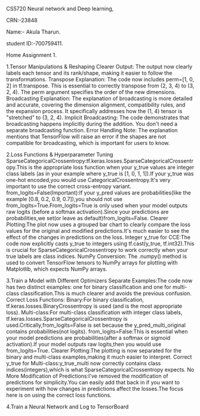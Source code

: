 CS5720 Neural network and Deep learning,

CRN:-23848

Name:- Akula Tharun.

student ID:-700759411.

Home Assignment 1.

1.Tensor Manipulations & Reshaping
Clearer Output: The output now clearly labels each tensor and its rank/shape, making it easier to follow the transformations.
Transpose Explanation: The code now includes perm=[1, 0, 2] in tf.transpose. This is essential to correctly transpose from (2, 3, 4) to (3, 2, 4). The perm argument specifies the order of the new dimensions.
Broadcasting Explanation: The explanation of broadcasting is more detailed and accurate, covering the dimension alignment, compatibility rules, and the expansion process. It specifically addresses how the (1, 4) tensor is "stretched" to (3, 2, 4).
Implicit Broadcasting: The code demonstrates that broadcasting happens implicitly during the addition. You don't need a separate broadcasting function.
Error Handling Note: The explanation mentions that TensorFlow will raise an error if the shapes are not compatible for broadcasting, which is important for users to know.

2.Loss Functions & Hyperparameter Tuning
SparseCategoricalCrossentropy:tf.keras.losses.SparseCategoricalCrossentropy.This is the appropriate loss function when your y_true values are integer class labels (as in your example where y_true is [1, 0, 1, 1]).If your y_true was one-hot encoded,you would use CategoricalCrossentropy.It's very important to use the correct cross-entropy variant.
from_logits=False(Important):If your y_pred values are probabilities(like the example [0.8, 0.2, 0.9, 0.7]),you should not use from_logits=True.From_logits=True is only used when your model outputs raw logits (before a softmax activation).Since your predictions are probabilities,we set(or leave as default)from_logits=False.
Clearer Plotting:The plot now uses a grouped bar chart to clearly compare the loss values for the original and modified predictions.It's much easier to see the effect of the changes in predictions on the loss.
Integer y_true for CCE:The code now explicitly casts y_true to integers using tf.cast(y_true, tf.int32).This is crucial for SparseCategoricalCrossentropy to work correctly when your true labels are class indices.
NumPy Conversion: The .numpy() method is used to convert TensorFlow tensors to NumPy arrays for plotting with Matplotlib, which expects NumPy arrays.

3.Train a Model with Different Optimizers
Separate Examples:The code now has two distinct examples: one for binary classification and one for multi-class classification.This is much clearer and avoids the previous confusion.
Correct Loss Functions:
   Binary:For binary classification, tf.keras.losses.BinaryCrossentropy is used (and is the most appropriate loss).
   Multi-class:For multi-class classification with integer class labels, tf.keras.losses.SparseCategoricalCrossentropy is used.Critically,from_logits=False is set because the y_pred_multi_original contains probabilities(not logits).
from_logits=False:This is essential when your model predictions are probabilities(after a softmax or sigmoid activation).If your model outputs raw logits,then you would use from_logits=True.
Clearer Plotting:The plotting is now separated for the binary and multi-class examples,making it much easier to interpret.
Correct y_true for Multi-class:y_true_multi now correctly contains class indices(integers),which is what SparseCategoricalCrossentropy expects.
No More Modification of Predictions:I've removed the modification of predictions for simplicity.You can easily add that back in if you want to experiment with how changes in predictions affect the losses.The focus here is on using the correct loss functions.

4.Train a Neural Network and Log to TensorBoard

